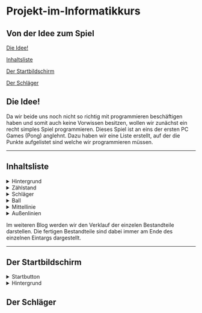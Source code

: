 # Projekt-im-Informatikkurs

## Von der Idee zum Spiel

[Die Idee!](#eins)

[Inhaltsliste](#zwei)

[Der Startbildschirm](#vier)

[Der Schläger](#drei)


## Die Idee! <a name="eins"></a>

Da wir beide uns noch nicht so richtig mit programmieren beschäftigen haben und somit auch keine Vorwissen besitzen, wollen wir zunächst ein recht simples Spiel programmieren. Dieses Spiel ist an eins der ersten PC Games (Pong) anglehnt. Dazu haben wir eine Liste erstellt, auf der die Punkte aufgelistet sind welche wir programmieren müssen. 
<hr>


## Inhaltsliste <a name="zwei"></a>

<details>
  <summary>Hintergrund</summary>
Hier müssen wir uns zunächst überlegen, ob wir nur eine Farbe festlegen oder ein ähnlichen Hintergrund verwenden.
</details>

<details>
  <summary>Zählstand</summary>
  Der Zählstand muss so programmiert werden, dass ab einer gewissen Punktzahl einer der beiden Spieler gewinnt. 
  </details>

<details>
  <summary>Schläger</summary>
  Wir benötgen 2 Farben, für jeden Schläger eine Farbe, damit der Spiler die Schläger besser auseinander halten kann. Dabei legen wir zunächst die Farben der Schläger fest. Ein extra feature wäre, wenn der Spieler die Farbe des Schlägers selber auswählen kann. Dies würde aber programmiert werden, wenn bis zum Ende der Bearbeitungszeit noch genügent Zeit bleibt.
 </details>
 
<details>
  <summary>Ball</summary>
  Der Ball soll einen Form und ein Design bekommen. Aber der Ball hat auch eine bestimmte Geschwindigkeit, wobei wir uns noch überlegen, ob der Ball im laufe des Spiels die Geschwindigkeit verändert. Dies wäre allerdings auch ein Feature, welches wir erst in Angriff nehemen werden, wenn genügend Zeit dafür bleibt.
  </details>
  
<details>
  <summary>Mittellinie</summary>
  Heirbei überlegen wir uns, ob wir diese gestrichelt oder durchgezogen darstellen. 
  </details>
  
<details>
  <summary>Außenlinien</summary>
  Hierbei muss defineirt werden ab wann es einen Punkt gibt, also wo genau die Außenlinien liegen. Auf der oberen und unterern Linie muss ein abprallen programmiert werden.
  </details>
  
Im weiteren Blog werden wir den Verklauf der einzelen Bestandteile darstellen. Die fertigen Bestandteile sind dabei immer am Ende des einzelnen Eintargs dargestellt. 
 <hr>
 
 
 ## Der Startbildschirm <a name="vier"></a>
 
 <details>
  <summary>Startbutton</summary>
 Der Startbildschirm wurde mit einer vorgefertigten Animation aus der Animationsbibliothek von code.org gestallt. Hierbei kann durch einen Mausklick auf den Startbutton der Startbildschirm verlassen wreden und das eigentliche Spielfeld erscheint. Als Design wurde ein schwarzes Rechteck mit weißen Großbuchstaben. 
  </details>
  
<details>
  <summary>Hintergrund</summary>
  Hierbei wurde ien weißer Hintergrund mit blauene Großbuchstaben gewählt. Dies steht im Kontrast zu dem Starbutton gebildet, weshalb es für den Spieler ansprechender gestalttet wurde. 
  </details>
 
 
 ## Der Schläger <a name="drei"></a>

